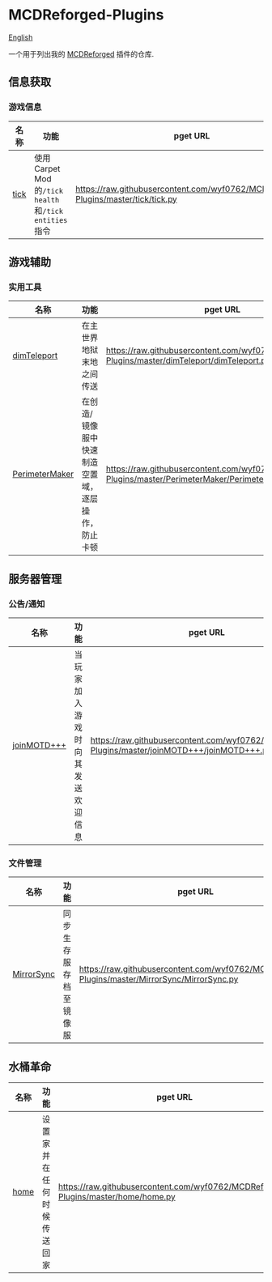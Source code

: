# MCDReforged-Plugins

[English](https://github.com/wyf0762/MCDReforged-Plugins/blob/master/README.md)

一个用于列出我的 [MCDReforged](https://github.com/Fallen-Breath/MCDReforged) 插件的仓库.

## 信息获取

### 游戏信息

|名称|功能|pget URL|
|----|----|----|
|[tick](https://github.com/wyf0762/MCDReforged-Plugins/tree/master/tick)|使用Carpet Mod的`/tick health`和`/tick entities`指令|https://raw.githubusercontent.com/wyf0762/MCDReforged-Plugins/master/tick/tick.py|

## 游戏辅助

### 实用工具

|名称|功能|pget URL|
|----|----|----|
|[dimTeleport](https://github.com/wyf0762/MCDReforged-Plugins/tree/master/dimTeleport)|在主世界地狱末地之间传送|https://raw.githubusercontent.com/wyf0762/MCDReforged-Plugins/master/dimTeleport/dimTeleport.py|
|[PerimeterMaker](https://github.com/wyf0762/MCDReforged-Plugins/tree/master/PerimeterMaker)|在创造/镜像服中快速制造空置域，逐层操作，防止卡顿|https://raw.githubusercontent.com/wyf0762/MCDReforged-Plugins/master/PerimeterMaker/PerimeterMaker.py|

## 服务器管理

### 公告/通知

|名称|功能|pget URL|
|----|----|----|
|[joinMOTD+++](https://github.com/wyf0762/MCDReforged-Plugins/tree/master/joinMOTD+++)|当玩家加入游戏时向其发送欢迎信息|https://raw.githubusercontent.com/wyf0762/MCDReforged-Plugins/master/joinMOTD+++/joinMOTD+++.py|

### 文件管理

|名称|功能|pget URL|
|----|----|----|
|[MirrorSync](https://github.com/wyf0762/MCDReforged-Plugins/tree/master/MirrorSync)|同步生存服存档至镜像服|https://raw.githubusercontent.com/wyf0762/MCDReforged-Plugins/master/MirrorSync/MirrorSync.py|

## 水桶革命

|名称|功能|pget URL|
|----|----|----|
|[home](https://github.com/wyf0762/MCDReforged-Plugins/tree/master/home)|设置家并在任何时候传送回家|https://raw.githubusercontent.com/wyf0762/MCDReforged-Plugins/master/home/home.py|